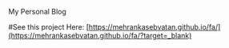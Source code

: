 My Personal Blog

#See this project Here:
[https://mehrankasebvatan.github.io/fa/](https://mehrankasebvatan.github.io/fa/?target=_blank)
